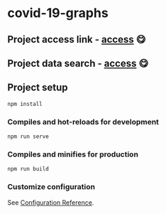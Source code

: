 # covid-19-graphs

## Project access link - [access](https://bit.ly/34eLI5e) 😋

## Project data search - [access](bit.ly/2Rlx9rw) 😋

## Project setup
```
npm install
```

### Compiles and hot-reloads for development
```
npm run serve
```

### Compiles and minifies for production
```
npm run build
```

### Customize configuration
See [Configuration Reference](https://cli.vuejs.org/config/).
